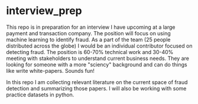 # interview_prep
This repo is in preparation for an interview I have upcoming at a large payment and transaction company. The position will focus on using machine learning to identify fraud. As a part of the team (25 people distributed across the globe) I would be an individual contributor focused on detecting fraud. The position is 60-70% technical work and 30-40% meeting with stakeholders to understand current business needs. They are looking for someone with a more "sciency" background and can do things like write white-papers. Sounds fun! 

In this repo I am collecting relevant literature on the current space of fraud detection and summarizing those papers. I will also be working with some practice datasets in python. 

